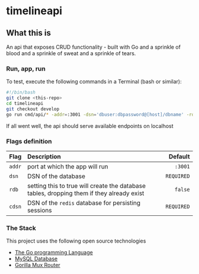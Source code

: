 # timelineapi

## What this is

An api that exposes CRUD functionality - built with Go and a sprinkle of blood and a sprinkle of sweat and a sprinkle of tears.

### Run, app, run

To test, execute the following commands in a Terminal (bash or similar):

```bash
#!/bin/bash
git clone <this-repo>
cd timelineapi
git checkout develop
go run cmd/api/* -addr=:3001 -dsn='dbuser:dbpassword@[host]/dbname' -rdb=true -cdsn='[redis-server host]:[port]'
```

If all went well, the api should serve available endpoints on localhost

### Flags definition

|Flag|Description|Default|
|:------|:-----|----:|
`addr`| port at which the app will run | `:3001`
`dsn`| DSN of the database | `REQUIRED`
`rdb`| setting this to true will create the database tables, dropping them if they already exist | `false`
`cdsn`| DSN of the `redis` database for persisting sessions | `REQUIRED`

### The Stack

This project uses the following open source technologies

- [The Go programming Language](https://golang.org/)
- [MySQL Database](https://www.mysql.com/)
- [Gorilla Mux Router](https://github.com/gorilla/mux)

